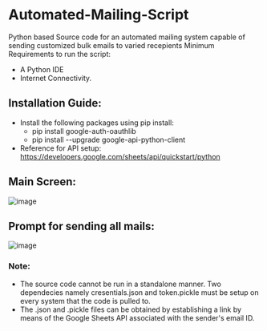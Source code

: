 # Automated-Mailing-Script
Python based Source code for an automated mailing system capable of sending customized bulk emails to varied recepients
Minimum Requirements to run the script:
- A Python IDE
- Internet Connectivity.

## Installation Guide:
- Install the following packages using pip install:
  - pip install google-auth-oauthlib
  - pip install --upgrade google-api-python-client
- Reference for API setup: https://developers.google.com/sheets/api/quickstart/python 

## Main Screen:
![image](https://user-images.githubusercontent.com/57917661/206483826-00e0b122-930c-4a74-aa72-bfdd4d2b9821.png)

## Prompt for sending all mails:
![image](https://user-images.githubusercontent.com/57917661/206484484-87de9554-45fe-4a8b-b544-6b8462696886.png)


### Note:
- The source code cannot be run in a standalone manner.
Two dependecies namely cresentials.json and token.pickle
must be setup on every system that the code is pulled to.
- The .json and .pickle files can be obtained by establishing
a link by means of the Google Sheets API associated
with the sender's email ID.
